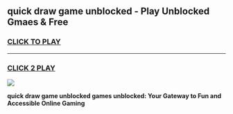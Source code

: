 
## quick draw game unblocked - Play Unblocked Gmaes & Free
<h3>
<a href="https://news.freeplayer.one?title=quick_draw_game_unblocked&ref=23F">CLICK TO PLAY</a></h3>
<hr>

<h3>
<a href="https://news.freeplayer.one?title=quick_draw_game_unblocked&ref=23F">CLICK 2 PLAY</a>
  
</h3>

<a href="https://news.freeplayer.one?title=quick_draw_game_unblocked&ref=23F/"><img src="https://clearcache.store/games.png"></a>


**quick draw game unblocked games unblocked: Your Gateway to Fun and Accessible Online Gaming**
